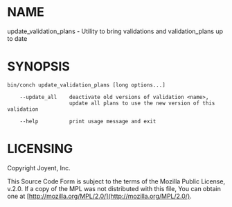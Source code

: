 # NAME

update\_validation\_plans - Utility to bring validations and validation\_plans up to date

# SYNOPSIS

```
bin/conch update_validation_plans [long options...]

    --update_all    deactivate old versions of validation <name>,
                    update all plans to use the new version of this validation

    --help          print usage message and exit
```

# LICENSING

Copyright Joyent, Inc.

This Source Code Form is subject to the terms of the Mozilla Public License,
v.2.0. If a copy of the MPL was not distributed with this file, You can obtain
one at [http://mozilla.org/MPL/2.0/](http://mozilla.org/MPL/2.0/).
